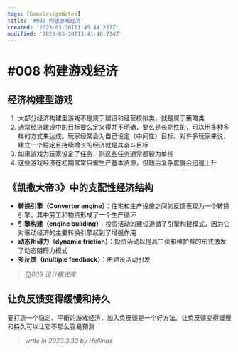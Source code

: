 ```yaml
---
tags: [GameDesignNotes]
title: '#008 构建游戏经济'
created: '2023-03-30T11:45:44.227Z'
modified: '2023-03-30T13:41:40.734Z'
---
```


# #008  构建游戏经济

## 经济构建型游戏
1. 大部分经济构建型游戏不是属于建设和经营模拟类，就是属于策略类
2. 通常经济建设中的目标要么定义得并不明确，要么是长期性的，可以用多种多样的方式来达成。玩家经常会为自己设定（中间性）目标。对许多玩家来说，建立一个稳定且持续增长的经济就是其奋斗目标
3. 如果游戏为玩家设定了任务，则这些任务通常都较为单纯
4. 这些游戏经济在初期常常只需生产基本资源，但随后复杂度就会迅速上升

## 《凯撒大帝3》中的支配性经济结构
- **转换引擎（Converter engine）**：住宅和生产设施之间的反馈表现为一个转换引擎，其中劳工和物资形成了一个生产循环
- **引擎构建（engine building）**：投资活动的建设遵循了引擎构建模式，因为它对驱动经济的主要转换引擎起到了增强作用
- **动态阻碍力（dynamic friction）**：投资活动以提高工资和维护费的形式激发了动态阻碍力模式
- **多反馈（multiple feedback）**：由建设活动引发

> 见*009 设计模式库*

## 让负反馈变得缓慢和持久
要打造一个稳定、平衡的游戏经济，加入负反馈是一个好方法。让负反馈变得缓慢和持久可以让它不那么容易预测

> *write in 2023.3.30 by Hellinus*
